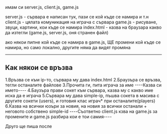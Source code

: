 имам си server.js, client.js, game.js

server.js  - сървара е написан тук, пази се кой къде се намира и т.н
client.js  - цялата комуникация на играча с сървара
game.js    - рисуване, звуци, картини, кои къде се намира
index.html - казва на браузара какво да изтегли (game.js, server.js, оня странен файл)

ако някои пипне кой къде се намира в game.js, ЩЕ промени кой къде се намира, но само
локално, другите няма да видят промяна

----------------------------------------------------
Как някои се връзва
----------------------------------------------------

1.Връзва се към ip-то, сървара му дава index.html
2.Браузъра се връзва, тегли останалите файлове
3.Прочита ги, пита играча за име
----Казва си името----
4.Баузъра прави сокет към сървара, казва му с какво име иска да е играча
5.Сървара му дава simple-iр, пъшва сокета в масива с другите сокети (users), и готовия клас играч* при останалите(players)
6.Казва на всички юзъри за новия, на новия за всички останали + неговото собствено simple-id
----Съответно client.js кзва на game.js за промените и game.js разбира кои е тои самия----



Друго ще пиша после
